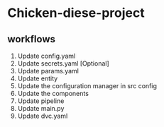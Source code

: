 # Chicken-diese-project


## workflows

1. Update config.yaml
2. Update secrets.yaml [Optional]
3. Update params.yaml
4. Update entity
5. Update the configuration manager in src config
6. Update the components
7. Update pipeline
8. Update main.py
9. Update dvc.yaml